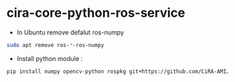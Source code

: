 # cira-core-python-ros-service

- In Ubuntu remove defalut ros-numpy
```bash
sudo apt remove ros-*-ros-numpy
```

- Install python module : 
```bash
pip install numpy opencv-python rospkg git+https://github.com/CiRA-AMI/cira_ros_numpy.git
```
